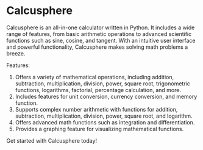 # Calcusphere

Calcusphere is an all-in-one calculator written in Python. It includes a wide range of features, from basic arithmetic operations to advanced scientific functions such as sine, cosine, and tangent. With an intuitive user interface and powerful functionality, Calcusphere makes solving math problems a breeze.

Features:
1. Offers a variety of mathematical operations, including addition, subtraction, multiplication, division, power, square root, trigonometric functions, logarithms, factorial, percentage calculation, and more.
2. Includes features for unit conversion, currency conversion, and memory function.
3. Supports complex number arithmetic with functions for addition, subtraction, multiplication, division, power, square root, and logarithm.
4. Offers advanced math functions such as integration and differentiation.
5. Provides a graphing feature for visualizing mathematical functions.

Get started with Calcusphere today!
